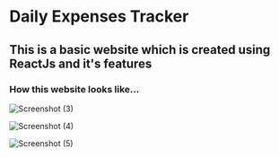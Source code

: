 # Daily Expenses Tracker

## This is a basic website which is created using ReactJs and it's features

### How this website looks like...

![Screenshot (3)](https://user-images.githubusercontent.com/127078777/224997147-4c827302-9af2-4109-998b-9e04b654e19d.png)


![Screenshot (4)](https://user-images.githubusercontent.com/127078777/224997218-a1bd03f4-03bf-4a64-a815-adaaa07e8c5d.png)


  ![Screenshot (5)](https://user-images.githubusercontent.com/127078777/225213593-b2c3c58d-8d1f-4dfa-b15d-2c294ccc9692.png)
